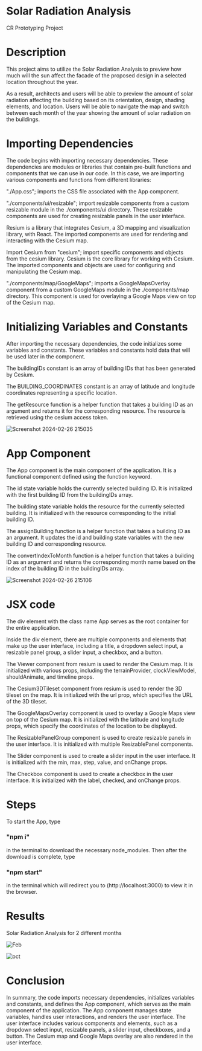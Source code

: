 # Solar Radiation Analysis
CR Prototyping Project

# Description 
This project aims to utilize the Solar Radiation Analysis to preview how much will the sun affect the facade of the proposed design in a selected location throughout the year.

As a result, architects and users will be able to preview the amount of solar radiation affecting the building based on its orientation, design, shading elements, and location. Users will be able to navigate the map and switch between each month of the year showing the amount of solar radiation on the buildings.

# Importing Dependencies
The code begins with importing necessary dependencies. These dependencies are modules or libraries that contain pre-built functions and components that we can use in our code. In this case, we are importing various components and functions from different libraries:

"./App.css"; imports the CSS file associated with the App component.

"./components/ui/resizable"; import resizable components from a custom resizable module in the ./components/ui directory. These resizable components are used for creating resizable panels in the user interface.

Resium is a library that integrates Cesium, a 3D mapping and visualization library, with React. The imported components are used for rendering and interacting with the Cesium map.

Import Cesium from "cesium"; import specific components and objects from the cesium library. Cesium is the core library for working with Cesium. The imported components and objects are used for configuring and manipulating the Cesium map.

"./components/map/GoogleMaps"; imports a GoogleMapsOverlay component from a custom GoogleMaps module in the ./components/map directory. This component is used for overlaying a Google Maps view on top of the Cesium map.

# Initializing Variables and Constants
After importing the necessary dependencies, the code initializes some variables and constants. These variables and constants hold data that will be used later in the component.

The buildingIDs constant is an array of building IDs that has been generated by Cesium.

The BUILDING_COORDINATES constant is an array of latitude and longitude coordinates representing a specific location.

The getResource function is a helper function that takes a building ID as an argument and returns it for the corresponding resource. The resource is retrieved using the cesium access token.

![Screenshot 2024-02-26 215035](https://github.com/Omarabdelaal97/CR_Prototyping_Project/assets/122699912/cc2ac20a-19a6-4750-a000-906f20d81f17)

# App Component
The App component is the main component of the application. It is a functional component defined using the function keyword.

The id state variable holds the currently selected building ID. It is initialized with the first building ID from the buildingIDs array.

The building state variable holds the resource for the currently selected building. It is initialized with the resource corresponding to the initial building ID.

The assignBuilding function is a helper function that takes a building ID as an argument. It updates the id and building state variables with the new building ID and corresponding resource.

The convertIndexToMonth function is a helper function that takes a building ID as an argument and returns the corresponding month name based on the index of the building ID in the buildingIDs array.

![Screenshot 2024-02-26 215106](https://github.com/Omarabdelaal97/CR_Prototyping_Project/assets/122699912/82165666-fece-4f16-85e5-76a243a409ea)

# JSX code

The div element with the class name App serves as the root container for the entire application.

Inside the div element, there are multiple components and elements that make up the user interface, including a title, a dropdown select input, a resizable panel group, a slider input, a checkbox, and a button.

The Viewer component from resium is used to render the Cesium map. It is initialized with various props, including the terrainProvider, clockViewModel, shouldAnimate, and timeline props.

The Cesium3DTileset component from resium is used to render the 3D tileset on the map. It is initialized with the url prop, which specifies the URL of the 3D tileset.

The GoogleMapsOverlay component is used to overlay a Google Maps view on top of the Cesium map. It is initialized with the latitude and longitude props, which specify the coordinates of the location to be displayed.

The ResizablePanelGroup component is used to create resizable panels in the user interface. It is initialized with multiple ResizablePanel components.

The Slider component is used to create a slider input in the user interface. It is initialized with the min, max, step, value, and onChange props.

The Checkbox component is used to create a checkbox in the user interface. It is initialized with the label, checked, and onChange props.

# Steps

To start the App, type 
### "npm i"
in the terminal to download the necessary node_modules. Then after the download is complete, type
### "npm start"
in the terminal which will redirect you to (http://localhost:3000) to view it in the browser.

# Results

Solar Radiation Analysis for 2 different months

![Feb](https://github.com/Omarabdelaal97/CR_Prototyping_Project/assets/122699912/1ef2dd70-041a-4a7c-8d69-334ce84ce526)

![oct](https://github.com/Omarabdelaal97/CR_Prototyping_Project/assets/122699912/06043ae1-4b82-4d50-a70c-75ba15599209)

# Conclusion
In summary, the code imports necessary dependencies, initializes variables and constants, and defines the App component, which serves as the main component of the application. The App component manages state variables, handles user interactions, and renders the user interface. The user interface includes various components and elements, such as a dropdown select input, resizable panels, a slider input, checkboxes, and a button. The Cesium map and Google Maps overlay are also rendered in the user interface.
